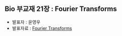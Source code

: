 ## Bio 부교재 21장 : Fourier Transforms
- 발표자 : 윤영우
- 발표자료 : [Fourier Transforms](http://nbviewer.ipython.org/github/biopy/biopy.github.io/blob/master/notebook/Part3/Week13/20140127_fft.ipynb)
